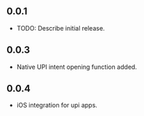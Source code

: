 ## 0.0.1

* TODO: Describe initial release.

## 0.0.3

* Native UPI intent opening function added.

## 0.0.4

* iOS integration for upi apps.
